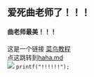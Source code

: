 ## 爱死曲老师了！！！
#### 曲老师最美！！！
这是一个链接 [菜鸟教程](https://www.runoob.com)  
点这跳转到[haha.md](https://github.com/jhw1/qqq/blob/main/haha.md)  
![](https://img0.baidu.com/it/u=4114184321,3909874154&fm=26&fmt=auto&gp=0.jpg)
```printf("!!!!!!");```

